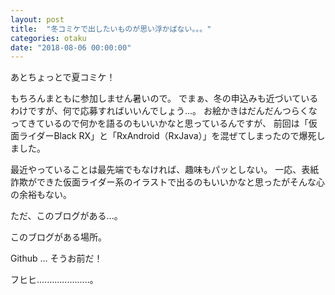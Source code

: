 ```yaml
---
layout: post
title:  "冬コミケで出したいものが思い浮かばない。。。"
categories: otaku
date: "2018-08-06 00:00:00"
---
```


あとちょっとで夏コミケ！

もちろんまともに参加しません暑いので。
でまぁ、冬の申込みも近づいているわけですが、何で応募すればいいんでしょう...。
お絵かきはだんだんつらくなってきているので何かを語るのもいいかなと思っているんですが、
前回は「仮面ライダーBlack RX」と「RxAndroid（RxJava）」を混ぜてしまったので爆死しました。

最近やっていることは最先端でもなければ、趣味もパッとしない。
一応、表紙詐欺ができた仮面ライダー系のイラストで出るのもいいかなと思ったがそんな心の余裕もない。

ただ、このブログがある...。

このブログがある場所。

Github ... そうお前だ！

フヒヒ.....................。
